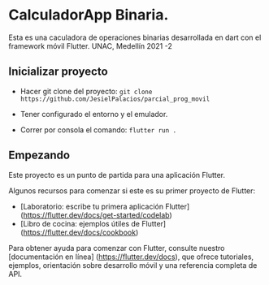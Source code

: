 # CalculadorApp Binaria.

Esta es una caculadora de operaciones binarias desarrollada en dart con el framework móvil Flutter. UNAC, Medellín 2021 -2

## Inicializar proyecto
* Hacer git clone del proyecto: `git clone  https://github.com/JesielPalacios/parcial_prog_movil`

* Tener configurado el entorno y el emulador.

* Correr por consola el comando: `flutter run .`

## Empezando

Este proyecto es un punto de partida para una aplicación Flutter.

Algunos recursos para comenzar si este es su primer proyecto de Flutter:

- [Laboratorio: escribe tu primera aplicación Flutter] (https://flutter.dev/docs/get-started/codelab)
- [Libro de cocina: ejemplos útiles de Flutter] (https://flutter.dev/docs/cookbook)

Para obtener ayuda para comenzar con Flutter, consulte nuestro
[documentación en línea] (https://flutter.dev/docs), que ofrece tutoriales,
ejemplos, orientación sobre desarrollo móvil y una referencia completa de API.
